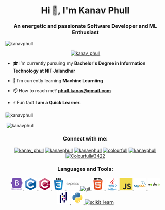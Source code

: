 <h1 align="center">Hi 👋, I'm Kanav Phull</h1>
<h3 align="center">An energetic and passionate Software Developer and ML Enthusiast</h3>

<p align="left"> <img src="https://komarev.com/ghpvc/?username=kanavphull&label=Profile%20views&color=0e75b6&style=flat" alt="kanavphull" /> </p>

<p align="center"> <a href="https://twitter.com/kanav_phull" target="blank"><img src="https://img.shields.io/twitter/follow/kanav_phull?logo=twitter&style=for-the-badge" alt="kanav_phull" /></a> </p>

- 🎓 I’m currently pursuing my **Bachelor's Degree in Information Technology at NIT Jalandhar**

- 🌱 I’m currently learning **Machine Learniing**

- 📫 How to reach me? **phull.kanav@gmail.com**

- ⚡ Fun fact **I am a Quick Learner.**



<p><img align="center" src="https://github-readme-stats.vercel.app/api/top-langs?username=kanavphull&show_icons=true&locale=en&layout=compact" alt="kanavphull" /></p>

<p>&nbsp;<img align="center" src="https://github-readme-stats.vercel.app/api?username=kanavphull&show_icons=true&locale=en" alt="kanavphull" /></p>

  
<h3 align="center">Connect with me:</h3>
<p align="center">
<a href="https://twitter.com/kanav_phull" target="blank"><img align="center" src="https://raw.githubusercontent.com/rahuldkjain/github-profile-readme-generator/master/src/images/icons/Social/twitter.svg" alt="kanav_phull" height="30" width="40" /></a>
<a href="https://linkedin.com/in/kanavphull" target="blank"><img align="center" src="https://raw.githubusercontent.com/rahuldkjain/github-profile-readme-generator/master/src/images/icons/Social/linked-in-alt.svg" alt="kanavphull" height="30" width="40" /></a>
<a href="https://instagram.com/kanavphull" target="blank"><img align="center" src="https://raw.githubusercontent.com/rahuldkjain/github-profile-readme-generator/master/src/images/icons/Social/instagram.svg" alt="kanavphull" height="30" width="40" /></a>
<a href="https://www.leetcode.com/colourfull" target="blank"><img align="center" src="https://raw.githubusercontent.com/rahuldkjain/github-profile-readme-generator/master/src/images/icons/Social/leet-code.svg" alt="colourfull" height="30" width="40" /></a>
<a href="https://auth.geeksforgeeks.org/user/kanavphull" target="blank"><img align="center" src="https://raw.githubusercontent.com/rahuldkjain/github-profile-readme-generator/master/src/images/icons/Social/geeks-for-geeks.svg" alt="kanavphull" height="30" width="40" /></a>
<a href="https://discord.gg/Colourfull#3422" target="blank"><img align="center" src="https://raw.githubusercontent.com/rahuldkjain/github-profile-readme-generator/master/src/images/icons/Social/discord.svg" alt="Colourfull#3422" height="30" width="40" /></a>
</p>

<h3 align="center">Languages and Tools:</h3>

<p align="center"> <a href="https://getbootstrap.com" target="_blank" rel="noreferrer"> <img src="https://raw.githubusercontent.com/devicons/devicon/master/icons/bootstrap/bootstrap-plain-wordmark.svg" alt="bootstrap" width="40" height="40"/> </a> <a href="https://www.cprogramming.com/" target="_blank" rel="noreferrer"> <img src="https://raw.githubusercontent.com/devicons/devicon/master/icons/c/c-original.svg" alt="c" width="40" height="40"/> </a> <a href="https://www.w3schools.com/cpp/" target="_blank" rel="noreferrer"> <img src="https://raw.githubusercontent.com/devicons/devicon/master/icons/cplusplus/cplusplus-original.svg" alt="cplusplus" width="40" height="40"/> </a> <a href="https://www.w3schools.com/css/" target="_blank" rel="noreferrer"> <img src="https://raw.githubusercontent.com/devicons/devicon/master/icons/css3/css3-original-wordmark.svg" alt="css3" width="40" height="40"/> </a> <a href="https://expressjs.com" target="_blank" rel="noreferrer"> <img src="https://raw.githubusercontent.com/devicons/devicon/master/icons/express/express-original-wordmark.svg" alt="express" width="40" height="40"/> </a> <a href="https://git-scm.com/" target="_blank" rel="noreferrer"> <img src="https://www.vectorlogo.zone/logos/git-scm/git-scm-icon.svg" alt="git" width="40" height="40"/> </a> <a href="https://www.w3.org/html/" target="_blank" rel="noreferrer"> <img src="https://raw.githubusercontent.com/devicons/devicon/master/icons/html5/html5-original-wordmark.svg" alt="html5" width="40" height="40"/> </a> <a href="https://www.java.com" target="_blank" rel="noreferrer"> <img src="https://raw.githubusercontent.com/devicons/devicon/master/icons/java/java-original.svg" alt="java" width="40" height="40"/> </a> <a href="https://developer.mozilla.org/en-US/docs/Web/JavaScript" target="_blank" rel="noreferrer"> <img src="https://raw.githubusercontent.com/devicons/devicon/master/icons/javascript/javascript-original.svg" alt="javascript" width="40" height="40"/> </a> <a href="https://www.mysql.com/" target="_blank" rel="noreferrer"> <img src="https://raw.githubusercontent.com/devicons/devicon/master/icons/mysql/mysql-original-wordmark.svg" alt="mysql" width="40" height="40"/> </a> <a href="https://nodejs.org" target="_blank" rel="noreferrer"> <img src="https://raw.githubusercontent.com/devicons/devicon/master/icons/nodejs/nodejs-original-wordmark.svg" alt="nodejs" width="40" height="40"/> </a> <a href="https://pandas.pydata.org/" target="_blank" rel="noreferrer"> <img src="https://raw.githubusercontent.com/devicons/devicon/2ae2a900d2f041da66e950e4d48052658d850630/icons/pandas/pandas-original.svg" alt="pandas" width="40" height="40"/> </a> <a href="https://www.python.org" target="_blank" rel="noreferrer"> <img src="https://raw.githubusercontent.com/devicons/devicon/master/icons/python/python-original.svg" alt="python" width="40" height="40"/> </a> <a href="https://scikit-learn.org/" target="_blank" rel="noreferrer"> <img src="https://upload.wikimedia.org/wikipedia/commons/0/05/Scikit_learn_logo_small.svg" alt="scikit_learn" width="40" height="40"/> </a> </p>
